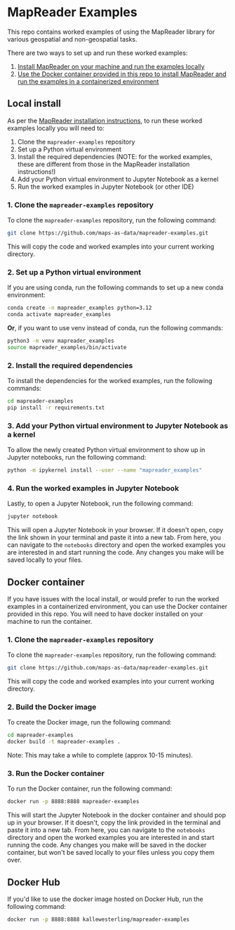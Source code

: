 # MapReader Examples

This repo contains worked examples of using the MapReader library for various geospatial and non-geospatial tasks. 

There are two ways to set up and run these worked examples:

1. [Install MapReader on your machine and run the examples locally](#local-install)
2. [Use the Docker container provided in this repo to install MapReader and run the examples in a containerized environment](#docker-container)

## Local install

As per the [MapReader installation instructions](https://mapreader.readthedocs.io/en/latest/getting-started/installation-instructions/index.html), to run these worked examples locally you will need to:

1. Clone the `mapreader-examples` repository
2. Set up a Python virtual environment
3. Install the required dependencies (NOTE: for the worked examples, these are different from those in the MapReader installation instructions!)
4. Add your Python virtual environment to Jupyter Notebook as a kernel
5. Run the worked examples in Jupyter Notebook (or other IDE)

### 1. Clone the `mapreader-examples` repository

To clone the `mapreader-examples` repository, run the following command:

```bash
git clone https://github.com/maps-as-data/mapreader-examples.git
```

This will copy the code and worked examples into your current working directory. 

### 2. Set up a Python virtual environment

If you are using conda, run the following commands to set up a new conda environment:

```bash
conda create -n mapreader_examples python=3.12
conda activate mapreader_examples
```

**Or**, if you want to use venv instead of conda, run the following commands:

```bash
python3 -m venv mapreader_examples
source mapreader_examples/bin/activate
```

### 2. Install the required dependencies

To install the dependencies for the worked examples, run the following commands:

```bash
cd mapreader-examples
pip install -r requirements.txt
```

### 3. Add your Python virtual environment to Jupyter Notebook as a kernel

To allow the newly created Python virtual environment to show up in Jupyter notebooks, run the following command:

```bash
python -m ipykernel install --user --name "mapreader_examples"
```

### 4. Run the worked examples in Jupyter Notebook

Lastly, to open a Jupyter Notebook, run the following command:

```bash
jupyter notebook
```

This will open a Jupyter Notebook in your browser.
If it doesn't open, copy the link shown in your terminal and paste it into a new tab. 
From here, you can navigate to the `notebooks` directory and open the worked examples you are interested in and start running the code.
Any changes you make will be saved locally to your files.

## Docker container

If you have issues with the local install, or would prefer to run the worked examples in a containerized environment, you can use the Docker container provided in this repo.
You will need to have docker installed on your machine to run the container.

### 1. Clone the `mapreader-examples` repository

To clone the `mapreader-examples` repository, run the following command:

```bash
git clone https://github.com/maps-as-data/mapreader-examples.git
```

This will copy the code and worked examples into your current working directory. 

### 2. Build the Docker image

To create the Docker image, run the following command:

```bash
cd mapreader-examples
docker build -t mapreader-examples .
```

Note: This may take a while to complete (approx 10-15 minutes).

### 3. Run the Docker container

To run the Docker container, run the following command:

```bash
docker run -p 8888:8888 mapreader-examples
```

This will start the Jupyter Notebook in the docker container and should pop up in your browser. 
If it doesn't, copy the link provided in the terminal and paste it into a new tab.
From here, you can navigate to the `notebooks` directory and open the worked examples you are interested in and start running the code.
Any changes you make will be saved in the docker container, but won't be saved locally to your files unless you copy them over.

## Docker Hub

If you'd like to use the docker image hosted on Docker Hub, run the following command:

```bash
docker run -p 8888:8888 kallewesterling/mapreader-examples
```
